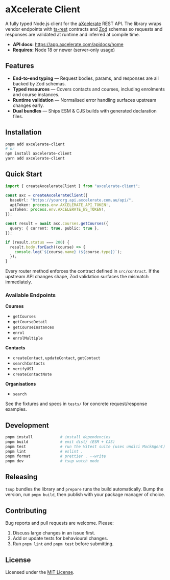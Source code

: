 # aXcelerate Client

A fully typed Node.js client for the [aXcelerate](https://axcelerate.com.au) REST API. The library wraps vendor endpoints with [ts-rest](https://ts-rest.com) contracts and [Zod](https://zod.dev) schemas so requests and responses are validated at runtime and inferred at compile time.

- **API docs:** https://app.axcelerate.com/apidocs/home
- **Requires:** Node 18 or newer (server-only usage)

## Features

- **End-to-end typing** — Request bodies, params, and responses are all backed by Zod schemas.
- **Typed resources** — Covers contacts and courses, including enrolments and course instances.
- **Runtime validation** — Normalised error handling surfaces upstream changes early.
- **Dual bundles** — Ships ESM & CJS builds with generated declaration files.

## Installation

```bash
pnpm add axcelerate-client
# or
npm install axcelerate-client
yarn add axcelerate-client
```

## Quick Start

```ts
import { createAxcelerateClient } from "axcelerate-client";

const axc = createAxcelerateClient({
  baseUrl: "https://yourorg.api.axcelerate.com.au/api/", 
  apiToken: process.env.AXCELERATE_API_TOKEN!,
  wsToken: process.env.AXCELERATE_WS_TOKEN!,
});

const result = await axc.courses.getCourses({
  query: { current: true, public: true },
});

if (result.status === 200) {
  result.body.forEach((course) => {
    console.log(`${course.name} (${course.type})`);
  });
}
```

Every router method enforces the contract defined in `src/contract`. If the upstream API changes shape, Zod validation surfaces the mismatch immediately.

### Available Endpoints

**Courses**
- `getCourses`
- `getCourseDetail`
- `getCourseInstances`
- `enrol`
- `enrolMultiple`

**Contacts**
- `createContact`, `updateContact`, `getContact`
- `searchContacts`
- `verifyUSI`
- `createContactNote`

**Organisations**
- `search`

See the fixtures and specs in `tests/` for concrete request/response examples.

## Development

```bash
pnpm install            # install dependencies
pnpm build              # emit dist/ (ESM + CJS)
pnpm test               # run the Vitest suite (uses undici MockAgent)
pnpm lint               # eslint .
pnpm format             # prettier . --write
pnpm dev                # tsup watch mode
```

## Releasing

`tsup` bundles the library and `prepare` runs the build automatically. Bump the version, run `pnpm build`, then publish with your package manager of choice.

## Contributing

Bug reports and pull requests are welcome. Please:

1. Discuss large changes in an issue first.
2. Add or update tests for behavioural changes.
3. Run `pnpm lint` and `pnpm test` before submitting.

## License

Licensed under the [MIT License](./LICENSE).
